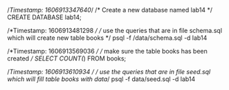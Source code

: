 /*Timestamp: 1606913347640*/
/* Create a new database named lab14 */
CREATE DATABASE lab14;

/*Timestamp: 1606913481298 */
/* use the queries that are in file schema.sql which will create new table books */
psql -f /data/schema.sql -d lab14


/*Timestamp: 1606913569036 */
/* make sure the table books has been created */
SELECT COUNT(*) FROM books;

/*Timestamp: 1606913610934 */
/* use the queries that are in file seed.sql which will fill table books with data*/
psql -f data/seed.sql -d lab14
